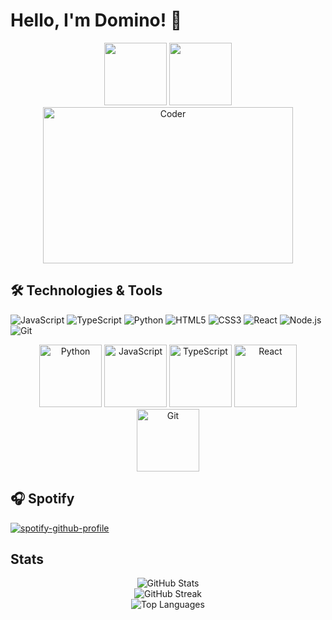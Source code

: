# Hello, I'm Domino! 👋
<div align="center">
  <img src="https://media.giphy.com/media/M9gbBd9nbDrOTu1Mqx/giphy.gif" width="100"/>
  <img src="https://media.giphy.com/media/ZXkraFrlIW1D4W9zaB/giphy.gif" width="100" alt=""/>
</div>
<div align="center">
  <img src="https://media.giphy.com/media/SWoSkN6DxTszqIKEqv/giphy.gif" alt="Coder" width="400" height="250"/>
</div>

## 🛠️ Technologies & Tools
![JavaScript](https://img.shields.io/badge/-JavaScript-F7DF1E?style=for-the-badge&logo=javascript&logoColor=black)
![TypeScript](https://img.shields.io/badge/-TypeScript-3178C6?style=for-the-badge&logo=typescript&logoColor=white)
![Python](https://img.shields.io/badge/-Python-3776AB?style=for-the-badge&logo=python&logoColor=white)
![HTML5](https://img.shields.io/badge/-HTML5-E34F26?style=for-the-badge&logo=html5&logoColor=white)
![CSS3](https://img.shields.io/badge/-CSS3-1572B6?style=for-the-badge&logo=css3&logoColor=white)
![React](https://img.shields.io/badge/-React-61DAFB?style=for-the-badge&logo=react&logoColor=black)
![Node.js](https://img.shields.io/badge/-Node.js-339933?style=for-the-badge&logo=node.js&logoColor=white)
![Git](https://img.shields.io/badge/-Git-F05032?style=for-the-badge&logo=git&logoColor=white)

<div align="center">
  <img src="https://media.giphy.com/media/KAq5w47R9rmTuvWOWa/giphy.gif" width="100" alt="Python"/>
  <img src="https://media.giphy.com/media/ln7z2eWriiQAllfVcn/giphy.gif" width="100" alt="JavaScript"/>
  <img src="https://media.giphy.com/media/W71QxkQgCDM1WJYdFz/giphy.gif" width="100" alt="TypeScript"/>
  <img src="https://media.giphy.com/media/RJzm826vu7WbJvBtxX/giphy.gif" width="100" alt="React"/>
  <img src="https://media.giphy.com/media/kH1DBkPNyZPOk0BxrM/giphy.gif" width="100" alt="Git"/>
</div>

## 🎧 Spotify
[![spotify-github-profile](https://spotify-github-profile.kittinanx.com/api/view?uid=31x7qo7ihhh2drlhe2coyoohxvdm&cover_image=false&theme=default&show_offline=false&background_color=000000&interchange=true&bar_color_cover=true)](https://github.com/kittinan/spotify-github-profile)

## Stats
<div align="center">
  <img src="https://github-readme-stats.vercel.app/api?username=dominoz69&show_icons=true&theme=radical" alt="GitHub Stats" />
</div>
<div align="center">
  <img src="https://github-readme-streak-stats.herokuapp.com/?user=dominoz69&theme=radical" alt="GitHub Streak" />
</div>
<div align="center">
  <img src="https://github-readme-stats.vercel.app/api/top-langs/?username=dominoz69&layout=compact&theme=radical" alt="Top Languages" />
</div>
